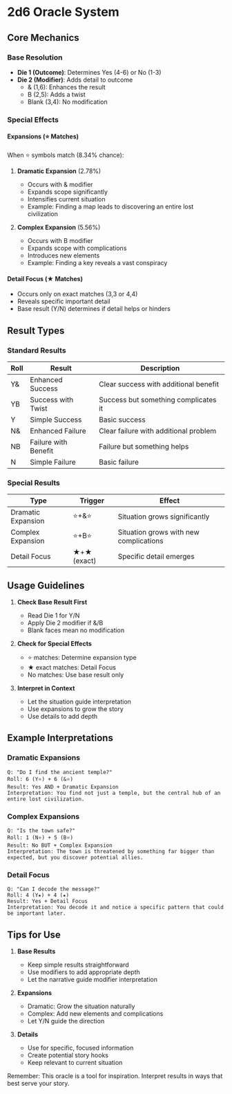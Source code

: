 # 2d6 Oracle System

## Core Mechanics

### Base Resolution
- **Die 1 (Outcome)**: Determines Yes (4-6) or No (1-3)
- **Die 2 (Modifier)**: Adds detail to outcome
  - & (1,6): Enhances the result
  - B (2,5): Adds a twist
  - Blank (3,4): No modification

### Special Effects

#### Expansions (⭐ Matches)
When ⭐ symbols match (8.34% chance):

1. **Dramatic Expansion** (2.78%)
   - Occurs with & modifier
   - Expands scope significantly
   - Intensifies current situation
   - Example: Finding a map leads to discovering an entire lost civilization

2. **Complex Expansion** (5.56%)
   - Occurs with B modifier
   - Expands scope with complications
   - Introduces new elements
   - Example: Finding a key reveals a vast conspiracy

#### Detail Focus (★ Matches)
- Occurs only on exact matches (3,3 or 4,4)
- Reveals specific important detail
- Base result (Y/N) determines if detail helps or hinders

## Result Types

### Standard Results

| Roll | Result | Description |
|------|---------|------------|
| Y& | Enhanced Success | Clear success with additional benefit |
| YB | Success with Twist | Success but something complicates it |
| Y | Simple Success | Basic success |
| N& | Enhanced Failure | Clear failure with additional problem |
| NB | Failure with Benefit | Failure but something helps |
| N | Simple Failure | Basic failure |

### Special Results

| Type | Trigger | Effect |
|------|---------|--------|
| Dramatic Expansion | ⭐+&⭐ | Situation grows significantly |
| Complex Expansion | ⭐+B⭐ | Situation grows with new complications |
| Detail Focus | ★+★ (exact) | Specific detail emerges |

## Usage Guidelines

1. **Check Base Result First**
   - Read Die 1 for Y/N
   - Apply Die 2 modifier if &/B
   - Blank faces mean no modification

2. **Check for Special Effects**
   - ⭐ matches: Determine expansion type
   - ★ exact matches: Detail Focus
   - No matches: Use base result only

3. **Interpret in Context**
   - Let the situation guide interpretation
   - Use expansions to grow the story
   - Use details to add depth

## Example Interpretations

### Dramatic Expansions
```
Q: "Do I find the ancient temple?"
Roll: 6 (Y⭐) + 6 (&⭐)
Result: Yes AND + Dramatic Expansion
Interpretation: You find not just a temple, but the central hub of an entire lost civilization.
```

### Complex Expansions
```
Q: "Is the town safe?"
Roll: 1 (N⭐) + 5 (B⭐)
Result: No BUT + Complex Expansion
Interpretation: The town is threatened by something far bigger than expected, but you discover potential allies.
```

### Detail Focus
```
Q: "Can I decode the message?"
Roll: 4 (Y★) + 4 (★)
Result: Yes + Detail Focus
Interpretation: You decode it and notice a specific pattern that could be important later.
```

## Tips for Use

1. **Base Results**
   - Keep simple results straightforward
   - Use modifiers to add appropriate depth
   - Let the narrative guide modifier interpretation

2. **Expansions**
   - Dramatic: Grow the situation naturally
   - Complex: Add new elements and complications
   - Let Y/N guide the direction

3. **Details**
   - Use for specific, focused information
   - Create potential story hooks
   - Keep relevant to current situation

Remember: This oracle is a tool for inspiration. Interpret results in ways that best serve your story.
